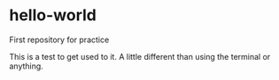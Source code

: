 # hello-world
First repository for practice

This is a test to get used to it.  A little different than using the terminal or anything.
